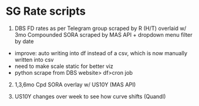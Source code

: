 # SG Rate scripts
1. DBS FD rates as per Telegram group scraped by R (H/T) overlaid w/ 3mo Compounded SORA scraped by MAS API + dropdown menu filter by date

* improve: auto writing into df instead of a csv, which is now manually written into csv
* need to make scale static for better viz
* python scrape from DBS website> df>cron job

2. 1,3,6mo Cpd SORA overlay w/ US10Y (MAS API)

3. US10Y changes over week to see how curve shifts (Quandl)
